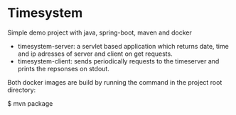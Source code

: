 # Timesystem
Simple demo project with java, spring-boot, maven and docker

* timesystem-server: a servlet based application which returns date, time and ip adresses of server and client on get requests.
* timesystem-client: sends periodically requests to the timeserver and prints the repsonses on stdout.

Both docker images are build by running the command in the project root directory:

  $ mvn package
